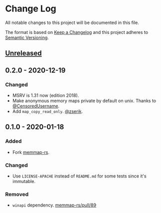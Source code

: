 # Change Log
All notable changes to this project will be documented in this file.

The format is based on [Keep a Changelog](http://keepachangelog.com/)
and this project adheres to [Semantic Versioning](http://semver.org/).

## [Unreleased]

## 0.2.0 - 2020-12-19
### Changed
- MSRV is 1.31 now (edition 2018).
- Make anonymous memory maps private by default on unix. Thanks to [@CensoredUsername](https://github.com/CensoredUsername).
- Add `map_copy_read_only`. [@zserik](https://github.com/zserik).

## 0.1.0 - 2020-01-18
### Added
- Fork [memmap-rs](https://github.com/danburkert/memmap-rs).

### Changed
- Use `LICENSE-APACHE` instead of `README.md` for some tests since it's immutable.

### Removed
- `winapi` dependency. [memmap-rs/pull/89](https://github.com/danburkert/memmap-rs/pull/89)

[Unreleased]: https://github.com/RazrFalcon/memmap2-rs/compare/v0.2.0...HEAD
[0.2.0]: https://github.com/RazrFalcon/memmap2-rs/compare/v0.1.0...v0.2.0
